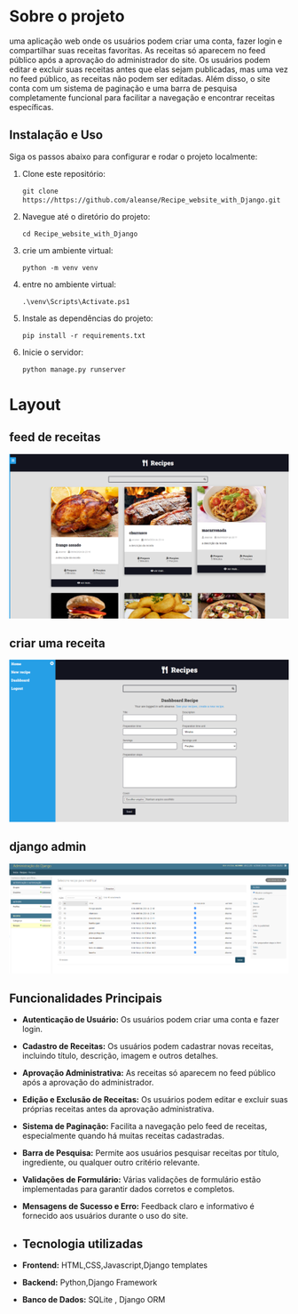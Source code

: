 # Sobre o projeto
uma aplicação web onde os usuários podem criar uma conta, fazer login e compartilhar suas receitas favoritas. As receitas só aparecem no feed público após a aprovação do administrador do site. Os usuários podem editar e excluir suas receitas antes que elas sejam publicadas, mas uma vez no feed público, as receitas não podem ser editadas. Além disso, o site conta com um sistema de paginação e uma barra de pesquisa completamente funcional para facilitar a navegação e encontrar receitas específicas.
## Instalação e Uso

Siga os passos abaixo para configurar e rodar o projeto localmente:

1. Clone este repositório:

    ```
    git clone https://https://github.com/aleanse/Recipe_website_with_Django.git
    ```

2. Navegue até o diretório do projeto:

    ```
    cd Recipe_website_with_Django
    ```

3. crie um ambiente virtual:

    ```
    python -m venv venv
    ```
4. entre no  ambiente virtual:

    ```
    .\venv\Scripts\Activate.ps1 
    ```    

4. Instale as dependências do projeto:

    ```
    pip install -r requirements.txt
    ```

5. Inicie o servidor:

    ```
    python manage.py runserver
    ```
# Layout
## feed de receitas
![feed](assets/feed.png)
## criar uma receita
![feed](assets/create_recipe.png)
## django admin
![feed](assets/admin.png)
## Funcionalidades Principais

- **Autenticação de Usuário:** Os usuários podem criar uma conta e fazer login.  
- **Cadastro de Receitas:** Os usuários podem cadastrar novas receitas, incluindo título, descrição, imagem e outros detalhes.  
- **Aprovação Administrativa:** As receitas só aparecem no feed público após a aprovação do administrador.  
- **Edição e Exclusão de Receitas:** Os usuários podem editar e excluir suas próprias receitas antes da aprovação administrativa.  
- **Sistema de Paginação:** Facilita a navegação pelo feed de receitas, especialmente quando há muitas receitas cadastradas.  
- **Barra de Pesquisa:** Permite aos usuários pesquisar receitas por título, ingrediente, ou qualquer outro critério relevante.  
- **Validações de Formulário:** Várias validações de formulário estão implementadas para garantir dados corretos e completos.  
- **Mensagens de Sucesso e Erro:** Feedback claro e informativo é fornecido aos usuários durante o uso do site.
- ## Tecnologia utilizadas

- **Frontend:** HTML,CSS,Javascript,Django templates
- **Backend:** Python,Django Framework
- **Banco de Dados:** SQLite , Django ORM

  


